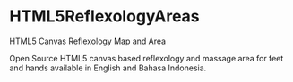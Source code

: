 # HTML5ReflexologyAreas
 HTML5 Canvas Reflexology Map and Area

Open Source HTML5 canvas based reflexology and massage area for feet and hands available in English and Bahasa Indonesia.
